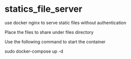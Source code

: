 # statics_file_server
use docker nginx  to serve static files without authentication

Place the files to share under files directory

Use the following command to start the container

sudo docker-compose up -d
